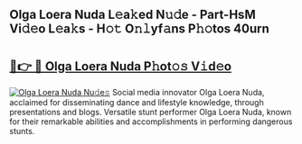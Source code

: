 ## Olga Loera Nuda L𝚎a𝚔ed N𝚞𝚍e - Part-HsM Vi𝚍𝚎o L𝚎a𝚔s - H𝚘𝚝 O𝚗𝚕yf𝚊ns P𝚑𝚘tos 40urn

# <h2><a href="http://kfcln58.oniu.top/?m=Olga+Loera+Nuda">🔗👉 🔴 Olga Loera Nuda P𝚑ot𝚘𝚜 V𝚒d𝚎o</a></h2>

[![Olga Loera Nuda Nu𝚍e𝚜](https://i.imgur.com/0qMVB7G.gif)](http://kfcln58.oniu.top/?m=Olga+Loera+Nuda)
Social media innovator Olga Loera Nuda, acclaimed for disseminating dance and lifestyle knowledge, through presentations and blogs. Versatile stunt performer Olga Loera Nuda, known for their remarkable abilities and accomplishments in performing dangerous stunts.  
